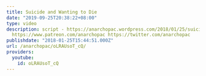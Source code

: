 ```yaml
---
title: Suicide and Wanting to Die
date: "2019-09-25T20:38:22+08:00"
type: video
description: script - https://anarchopac.wordpress.com/2018/01/25/suicide-and-wanting-to-die/
  https://www.patreon.com/anarchopac https://twitter.com/anarchopac
publishdate: "2018-01-25T15:44:51.000Z"
url: /anarchopac/oLRAUsoT_cQ/
providers:
  youtube:
    id: oLRAUsoT_cQ
---
```

